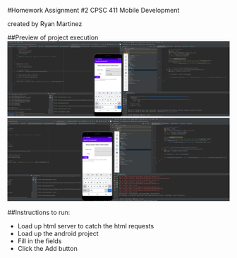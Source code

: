 #Homework Assignment #2 CPSC 411 Mobile Development

created by Ryan Martinez

##Preview of project execution
<img src="hw2before.png">
<img src="hw2after.png">

##Instructions to run:
- Load up html server to catch the html requests
- Load up the android project
- Fill in the fields
- Click the Add button